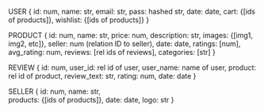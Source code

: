 USER
{
id: num,
name: str,
email: str,
pass: hashed str,
date: date,
cart: {[ids of products]},
wishlist: {[ids of products]}
}

PRODUCT
{
id: num,
name: str,
price: num,
description: str,
images: {[img1, img2, etc]},
seller: num (relation ID to seller),
date: date,
ratings: [num],
avg_rating: num,
reviews: [rel ids of reviews],
categories: [str]
}

REVIEW
{
id: num,
user_id: rel id of user,
user_name: name of user,
product: rel id of product,
review_text: str,
rating: num,
date: date
}

SELLER
{
id: num,
name: str,  
products: {[ids of products]},
date: date,
logo: str
}
